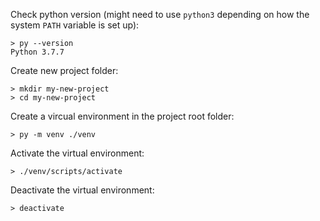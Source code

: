 Check python version (might need to use `python3` depending on how the system `PATH` variable is set up):
```
> py --version
Python 3.7.7
```

Create new project folder:
```
> mkdir my-new-project
> cd my-new-project
```
Create a vircual environment in the project root folder:
```
> py -m venv ./venv
```
Activate the virtual environment:
```
> ./venv/scripts/activate
```
Deactivate the virtual environment:
```
> deactivate
```